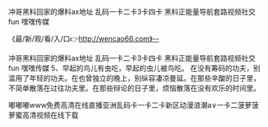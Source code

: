 冲哥黑料回家的爆料ax地址
乱码一卡二卡3卡四卡
黑料正能量导航套路视频社交fun
嘿嘿传媒


《最/新/观/看/入/口👉http://wencao66.com》--

冲哥黑料回家的爆料ax地址
乱码一卡二卡3卡四卡
黑料正能量导航套路视频社交fun
嘿嘿传媒
	5、早起的鸟儿有虫吃，早起的虫儿被鸟吃。
在没有筹码的功夫，别滥用了年轻的功夫。在也曾独立的晚上，别纵容凄凉曼延。在那些辛酸的日子里，不简单散落在过往功夫里。在那些辩论的日子里，烦恼散落在没有欢乐的时间里。





嘟嘟嘟www免费高清在线直播亚洲乱码卡一卡二卡新区动漫浪潮a∨一卡二菠萝菠萝蜜高清视频在线下载
